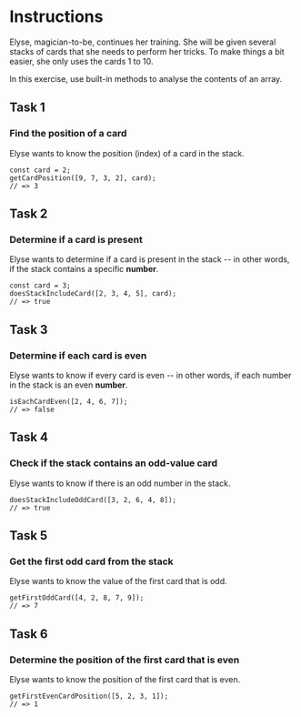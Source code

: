 # Instructions

Elyse, magician-to-be, continues her training. She will be given several stacks of cards that she needs to perform her tricks. To make things a bit easier, she only uses the cards 1 to 10.

In this exercise, use built-in methods to analyse the contents of an array.

## Task 1

### Find the position of a card

Elyse wants to know the position (index) of a card in the stack.

    const card = 2;
    getCardPosition([9, 7, 3, 2], card);
    // => 3

## Task 2

### Determine if a card is present

Elyse wants to determine if a card is present in the stack -- in other words, if the stack contains a specific **number**.

    const card = 3;
    doesStackIncludeCard([2, 3, 4, 5], card);
    // => true

## Task 3

### Determine if each card is even

Elyse wants to know if every card is even -- in other words, if each number in the stack is an even **number**.

    isEachCardEven([2, 4, 6, 7]);
    // => false

## Task 4

### Check if the stack contains an odd-value card

Elyse wants to know if there is an odd number in the stack.

    doesStackIncludeOddCard([3, 2, 6, 4, 8]);
    // => true

## Task 5

### Get the first odd card from the stack

Elyse wants to know the value of the first card that is odd.

    getFirstOddCard([4, 2, 8, 7, 9]);
    // => 7

## Task 6

### Determine the position of the first card that is even

Elyse wants to know the position of the first card that is even.

    getFirstEvenCardPosition([5, 2, 3, 1]);
    // => 1
